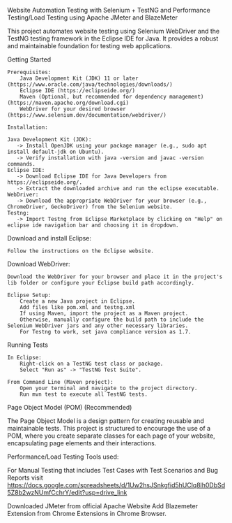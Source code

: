 Website Automation Testing with Selenium + TestNG and Performance Testing/Load Testing using Apache JMeter and BlazeMeter

This project automates website testing using Selenium WebDriver and the TestNG testing framework in the Eclipse IDE for Java. It provides a robust and maintainable foundation for testing web applications.

Getting Started

    Prerequisites:
        Java Development Kit (JDK) 11 or later (https://www.oracle.com/java/technologies/downloads/)
        Eclipse IDE (https://eclipseide.org/)
        Maven (Optional, but recommended for dependency management) (https://maven.apache.org/download.cgi)
        WebDriver for your desired browser (https://www.selenium.dev/documentation/webdriver/)

    Installation:

    Java Development Kit (JDK):
       -> Install OpenJDK using your package manager (e.g., sudo apt install default-jdk on Ubuntu).
       -> Verify installation with java -version and javac -version commands.
    Eclipse IDE:
       -> Download Eclipse IDE for Java Developers from https://eclipseide.org/.
       -> Extract the downloaded archive and run the eclipse executable.
    WebDriver:
       -> Download the appropriate WebDriver for your browser (e.g., ChromeDriver, GeckoDriver) from the Selenium website.
    Testng:
       -> Import Testng from Eclipse Marketplace by clicking on "Help" on eclipse ide navigation bar and choosing it in dropdown.


Download and install Eclipse:

    Follow the instructions on the Eclipse website.

Download WebDriver:

    Download the WebDriver for your browser and place it in the project's lib folder or configure your Eclipse build path accordingly.

    Eclipse Setup:
        Create a new Java project in Eclipse.
        Add files like pom.xml and testng.xml
        If using Maven, import the project as a Maven project.
        Otherwise, manually configure the build path to include the Selenium WebDriver jars and any other necessary libraries.
        For Testng to work, set java compliance version as 1.7.


Running Tests

    In Eclipse:
        Right-click on a TestNG test class or package.
        Select "Run as" -> "TestNG Test Suite".

    From Command Line (Maven project):
        Open your terminal and navigate to the project directory.
        Run mvn test to execute all TestNG tests.

Page Object Model (POM) (Recommended)

The Page Object Model is a design pattern for creating reusable and maintainable tests. This project is structured to encourage the use of a POM, where you create separate classes for each page of your website, encapsulating page elements and their interactions.

Performance/Load Testing Tools used:

For Manual Testing that includes Test Cases with Test Scenarios and Bug Reports visit https://docs.google.com/spreadsheets/d/1Uw2hsJSnkgfid5hUClq8lh0DbSd5Z8b2wzNUmfCchrY/edit?usp=drive_link 

Downloaded JMeter from official Apache Website
Add Blazemeter Extension from Chrome Extensions in Chrome Browser. 

